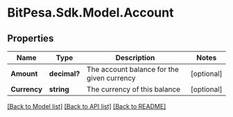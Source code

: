 
# BitPesa.Sdk.Model.Account

## Properties

Name | Type | Description | Notes
------------ | ------------- | ------------- | -------------
**Amount** | **decimal?** | The account balance for the given currency | [optional] 
**Currency** | **string** | The currency of this balance | [optional] 

[[Back to Model list]](../README.md#documentation-for-models)
[[Back to API list]](../README.md#documentation-for-api-endpoints)
[[Back to README]](../README.md)

